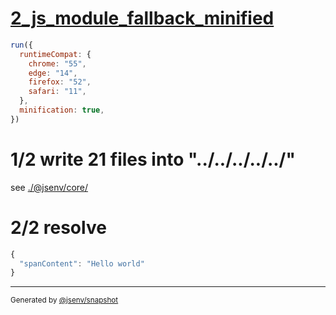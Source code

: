 # [2_js_module_fallback_minified](../../react_build.test.mjs#L48)

```js
run({
  runtimeCompat: {
    chrome: "55",
    edge: "14",
    firefox: "52",
    safari: "11",
  },
  minification: true,
})
```

# 1/2 write 21 files into "../../../../../"

see [./@jsenv/core/](./@jsenv/core/)

# 2/2 resolve

```js
{
  "spanContent": "Hello world"
}
```

---

<sub>
  Generated by <a href="https://github.com/jsenv/core/tree/main/packages/tooling/snapshot">@jsenv/snapshot</a>
</sub>
